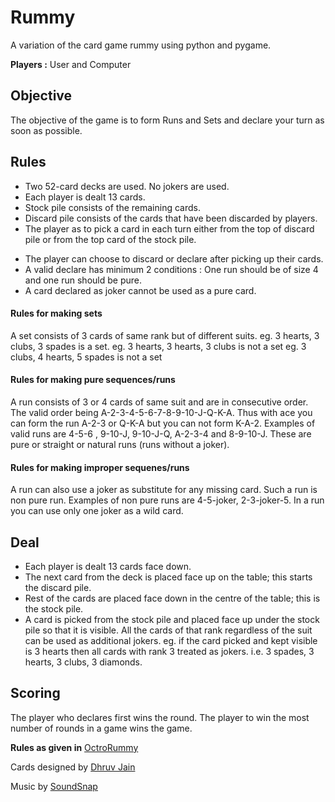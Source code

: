 # Rummy
A variation of the card game rummy using python and pygame.

**Players :** User and Computer

## Objective
The objective of the game is to form Runs and Sets and declare your turn as soon as possible. 

## Rules
* Two 52-card decks are used. No jokers are used.
* Each player is dealt 13 cards.
* Stock pile consists of the remaining cards.
* Discard pile consists of the cards that have been discarded by players.
* The player as to pick a card in each turn either from the top of discard pile or from the top card of the stock pile.
<!--* The player also has to discard a card in each turn.-->
* The player can choose to discard or declare after picking up their cards.
* A valid declare has minimum 2 conditions : One run should be of size 4 and one run should be pure.  
* A card declared as joker cannot be used as a pure card.

#### Rules for making sets
A set consists of 3 cards of same rank but of different suits.
eg. 3 hearts, 3 clubs, 3 spades is a set.
eg. 3 hearts, 3 hearts, 3 clubs is not a set
eg. 3 clubs, 4 hearts, 5 spades is not a set

#### Rules for making pure sequences/runs
A run consists of 3 or 4 cards of same suit and are in consecutive order. The valid order being A-2-3-4-5-6-7-8-9-10-J-Q-K-A.
Thus with ace you can form the run A-2-3 or Q-K-A but you can not form K-A-2. Examples of valid runs are 4-5-6 , 9-10-J, 9-10-J-Q, A-2-3-4 and 8-9-10-J. These are pure or straight or natural runs (runs without a joker).

#### Rules for making improper sequenes/runs
A run can also use a joker as substitute for any missing card. Such a run is non pure run. Examples of non pure runs are 4-5-joker, 2-3-joker-5. In a run you can use only one joker as a wild card.

## Deal
* Each player is dealt 13 cards face down.
* The next card from the deck is placed face up on the table; this starts the discard pile. 
* Rest of the cards are placed face down in the centre of the table; this is the stock pile.
* A card is picked from the stock pile and placed face up under the stock pile so that it is visible. All the cards of that rank regardless of the suit can be used as additional jokers.
eg. if the card picked and kept visible is 3 hearts then all cards with rank 3 treated as jokers. i.e. 3 spades, 3 hearts, 3 clubs, 3 diamonds.

## Scoring
The player who declares first wins the round. The player to win the most number of rounds in a game wins the game.


**Rules as given in** [OctroRummy](https://rummy.octro.com/tutorial/)

Cards designed by [Dhruv Jain](https://www.behance.net/dhruv2703f7fd)

Music by [SoundSnap](https://www.soundsnap.com/)
